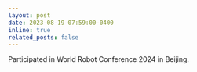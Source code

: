 ```yaml
---
layout: post
date: 2023-08-19 07:59:00-0400
inline: true
related_posts: false
---
```


Participated in World Robot Conference 2024 in Beijing.
